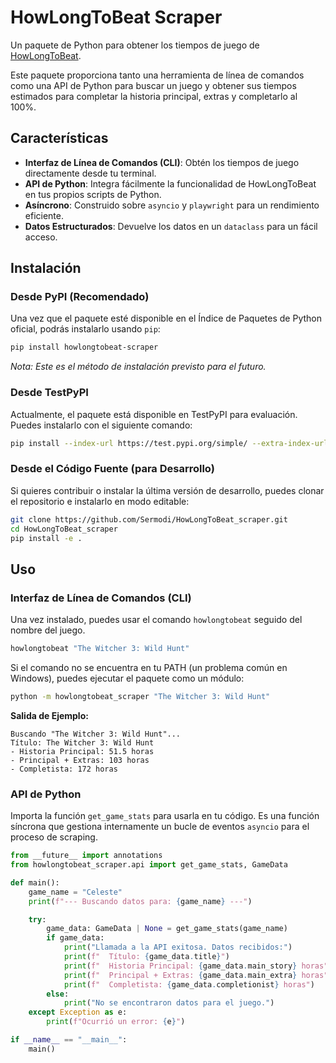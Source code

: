 # HowLongToBeat Scraper

Un paquete de Python para obtener los tiempos de juego de [HowLongToBeat](https://howlongtobeat.com).

Este paquete proporciona tanto una herramienta de línea de comandos como una API de Python para buscar un juego y obtener sus tiempos estimados para completar la historia principal, extras y completarlo al 100%.

## Características

-   **Interfaz de Línea de Comandos (CLI)**: Obtén los tiempos de juego directamente desde tu terminal.
-   **API de Python**: Integra fácilmente la funcionalidad de HowLongToBeat en tus propios scripts de Python.
-   **Asíncrono**: Construido sobre `asyncio` y `playwright` para un rendimiento eficiente.
-   **Datos Estructurados**: Devuelve los datos en un `dataclass` para un fácil acceso.

## Instalación

### Desde PyPI (Recomendado)

Una vez que el paquete esté disponible en el Índice de Paquetes de Python oficial, podrás instalarlo usando `pip`:

```bash
pip install howlongtobeat-scraper
```

*Nota: Este es el método de instalación previsto para el futuro.*

### Desde TestPyPI

Actualmente, el paquete está disponible en TestPyPI para evaluación. Puedes instalarlo con el siguiente comando:

```bash
pip install --index-url https://test.pypi.org/simple/ --extra-index-url https://pypi.org/simple howlongtobeat-scraper
```

### Desde el Código Fuente (para Desarrollo)

Si quieres contribuir o instalar la última versión de desarrollo, puedes clonar el repositorio e instalarlo en modo editable:

```bash
git clone https://github.com/Sermodi/HowLongToBeat_scraper.git
cd HowLongToBeat_scraper
pip install -e .
```

## Uso

### Interfaz de Línea de Comandos (CLI)

Una vez instalado, puedes usar el comando `howlongtobeat` seguido del nombre del juego.

```bash
howlongtobeat "The Witcher 3: Wild Hunt"
```

Si el comando no se encuentra en tu PATH (un problema común en Windows), puedes ejecutar el paquete como un módulo:

```bash
python -m howlongtobeat_scraper "The Witcher 3: Wild Hunt"
```

**Salida de Ejemplo:**

```
Buscando "The Witcher 3: Wild Hunt"...
Título: The Witcher 3: Wild Hunt
- Historia Principal: 51.5 horas
- Principal + Extras: 103 horas
- Completista: 172 horas
```

### API de Python

Importa la función `get_game_stats` para usarla en tu código. Es una función síncrona que gestiona internamente un bucle de eventos `asyncio` para el proceso de scraping.

```python
from __future__ import annotations
from howlongtobeat_scraper.api import get_game_stats, GameData

def main():
    game_name = "Celeste"
    print(f"--- Buscando datos para: {game_name} ---")

    try:
        game_data: GameData | None = get_game_stats(game_name)
        if game_data:
            print("Llamada a la API exitosa. Datos recibidos:")
            print(f"  Título: {game_data.title}")
            print(f"  Historia Principal: {game_data.main_story} horas")
            print(f"  Principal + Extras: {game_data.main_extra} horas")
            print(f"  Completista: {game_data.completionist} horas")
        else:
            print("No se encontraron datos para el juego.")
    except Exception as e:
        print(f"Ocurrió un error: {e}")

if __name__ == "__main__":
    main()
```